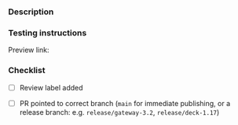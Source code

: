 
### Description

<!-- What did you change and why? -->
 
<!-- Include any supporting resources, e.g. link to a Jira ticket, GH issue, FTI, Slack, Aha, etc. -->

### Testing instructions

Preview link: <!-- Netlify will generate a preview link after PR is opened. Add links to your edited content here. -->

### Checklist 

- [ ] Review label added <!-- (see below) -->
- [ ] PR pointed to correct branch (`main` for immediate publishing, or a release branch: e.g. `release/gateway-3.2`, `release/deck-1.17`)


<!-- !!! Only Kong employees can add labels due to a GitHub limitation. If you're an OSS contributor, thank you! The maintainers will label this PR for you !!! -->

<!-- When raising a pull request, indicate what type of review you need with one of the following labels:

    review:copyedit: Request for writer review.
    review:general: Review for general accuracy and presentation. Does the doc work? Does it output correctly?
    review:tech: Request for technical review for a docs platform change.
    review:sme: Request for review from an SME (engineer, PM, etc).

At least one of these labels must be applied to a PR or the build will fail.
-->

